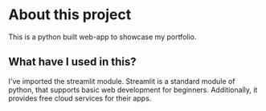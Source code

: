 # About this project
This is a python built web-app to showcase my portfolio.

## What have I used in this?
I've imported the streamlit module. Streamlit is a standard module of python, that supports basic web development for beginners. Additionally, it provides free cloud services for their apps.